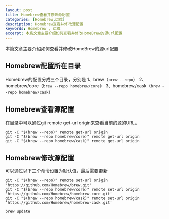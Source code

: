 ```yaml
---
layout: post
title: Homebrew查看并修改源配置
categories: [Homebrew,运维]
description: Homebrew查看并修改源配置
keywords: Homebrew , 运维
excerpt: 本篇文章主要介绍如何查看并修改HomeBrew的源url配置
---
```


本篇文章主要介绍如何查看并修改HomeBrew的源url配置

## Homebrew配置所在目录

Homebrew的配置分成三个目录，分别是
1、brew（`brew --repo`）
2、homebrew/core（`brew --repo homebrew/core`）
3、homebrew/cask（`brew --repo homebrew/cask`）

## Homebrew查看源配置

在目录中可以通过git remote get-url origin来查看当前的源的URL。

```shell
git -C "$(brew --repo)" remote get-url origin
git -C "$(brew --repo homebrew/core)" remote get-url origin 
git -C "$(brew --repo homebrew/cask)" remote get-url origin 
```
## Homebrew修改源配置

可以通过以下三个命令设置为默认值，最后需要更新

```shell
git -C "$(brew --repo)" remote set-url origin 'https://github.com/Homebrew/brew.git'
git -C "$(brew --repo homebrew/core)" remote set-url origin 'https://github.com/Homebrew/homebrew-core.git'
git -C "$(brew --repo homebrew/cask)" remote set-url origin 'https://github.com/Homebrew/homebrew-cask.git'

brew update
```